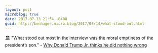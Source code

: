 ```yaml
---
layout: post
microblog: true
date: 2017-07-13 21:54 -0400
guid: http://benhager.micro.blog/2017/07/14/what-stood-out.html
---
```

🏛 "What stood out most in the interview was the moral emptiness of the president’s son." - [Why Donald Trump Jr. thinks he did nothing wrong](http://www.slate.com/articles/news_and_politics/politics/2017/07/why_donald_trump_jr_thinks_he_did_nothing_wrong.html)
